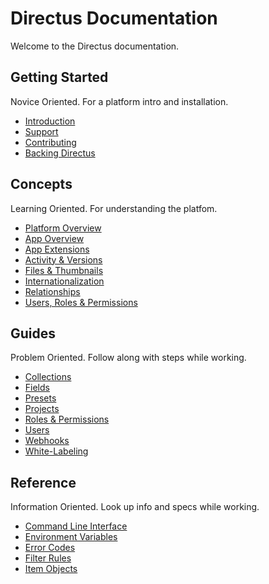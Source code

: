 # Directus Documentation

Welcome to the Directus documentation.

## Getting Started

Novice Oriented. For a platform intro and installation.

* [Introduction](#)
* [Support](#)
* [Contributing](#)
* [Backing Directus](#)

## Concepts

Learning Oriented. For understanding the platfom.

* [Platform Overview](#)
* [App Overview](#)
* [App Extensions](#)
* [Activity & Versions](#)
* [Files & Thumbnails](#)
* [Internationalization](#)
* [Relationships](#)
* [Users, Roles & Permissions](#)

## Guides

Problem Oriented. Follow along with steps while working.

* [Collections](#)
* [Fields](#)
* [Presets](#)
* [Projects](#)
* [Roles & Permissions](#)
* [Users](#)
* [Webhooks](#)
* [White-Labeling](#)

## Reference

Information Oriented. Look up info and specs while working.

* [Command Line Interface](#)
* [Environment Variables](#)
* [Error Codes](#)
* [Filter Rules](#)
* [Item Objects](#)
